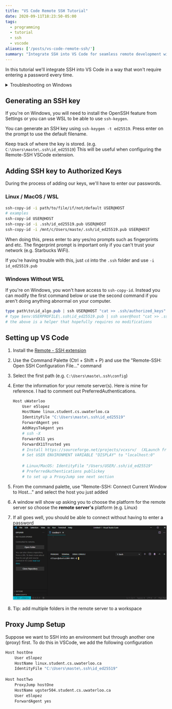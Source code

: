 ```yaml
---
title: "VS Code Remote SSH Tutorial"
date: 2020-09-11T18:23:50-05:00
tags:
  - programming
  - tutorial
  - ssh
  - vscode
aliases: ['/posts/vs-code-remote-ssh/']
summary: "Integrate SSH into VS Code for seamless remote development without constant password prompts. Learn how to generate and add SSH keys, troubleshoot connection issues, and configure proxy jump for enhanced workflow."
---
```


In this tutorial we'll integrate SSH into VS Code in a way that won't require entering a password every time.

<details><summary>Troubleshooting on Windows</summary>

Visual Studio Code is incredibly wasteful on Windows. The developers have no respect for users'
devices. If one of your devices can't connect to the remote-ssh server two times in a row without any
obvious reasons, then you should first [download VSCode](https://code.visualstudio.com/download) but
before re-installing, remove VSCode from your device including `%APPDATA%\Code` and `%USERPROFILE%\.vscode`.

It would be a good idea to either use VSCode's sync feature or save a copy of your `settings.json` as well as taking
a note of the extensions you have installed.

After re-installing VsCode, my computer could connect to the ssh-server in 0.5 seconds. In the end, totally worth it
since I removed 4GB worth of files related to vscode even after it had been uninstalled from my computer.

</details>

## Generating an SSH key

If you're on Windows, you will need to install the OpenSSH feature from Settings or you can use WSL to be able to use `ssh-keygen`.

You can generate an SSH key using `ssh-keygen -t ed25519`. Press enter on the prompt to use the default filename.

Keep track of where the key is stored. (e.g. `C:\Users\maste\.ssh\id_ed25519`)
This will be useful when configuring the Remote-SSH VSCode extension.

## Adding SSH key to Authorized Keys

During the process of adding our keys, we'll have to enter our passwords.

### Linux / MacOS / WSL

```sh
ssh-copy-id -i path/to/file/if/not/default USER@HOST
# examples
ssh-copy-id USER@HOST
ssh-copy-id -i .ssh/id_ed25519.pub USER@HOST
ssh-copy-id -i /mnt/c/Users/maste/.ssh/id_ed25519.pub USER@HOST
```

When doing this, press enter to any yes/no prompts such as fingerprints and etc. The fingerprint prompt is
important only if you can't trust your network (e.g. Starbucks WiFi).

If you're having trouble with this, just `cd` into the `.ssh` folder and use `-i id_ed25519.pub`

### Windows Without WSL

If you're on Windows, you won't have access to `ssh-copy-id`. Instead you can modify the first command below or use the second command
if you aren't doing anything abnormal on your computer.

```powershell
type path\to\id_algo.pub | ssh USER@HOST "cat >> .ssh/authorized_keys"
# type $env:USERPROFILE\.ssh\id_ed25519.pub | ssh user@host "cat >> .ssh/authorized_keys"
# the above is a helper that hopefully requires no modifications
```

## Setting up VS Code

1. Install the [Remote - SSH extension](https://marketplace.visualstudio.com/items?itemName=ms-vscode-remote.remote-ssh)
2. Use the Command Palette (Ctrl + Shift + P) and use the "Remote-SSH: Open SSH Configuration File..." command
3. Select the first path  (e.g. `C:\Users\maste\.ssh\config`)
4. Enter the information for your remote server(s). Here is mine for reference. I had to comment out PreferredAuthentications.

    ```sh
    Host uWaterloo
        User e5lopez
        HostName linux.student.cs.uwaterloo.ca
        IdentityFile "C:\Users\maste\.ssh\id_ed25519"
        ForwardAgent yes
        AddKeysToAgent yes
        # ssh -X
        ForwardX11 yes
        ForwardX11Trusted yes
        # Install https://sourceforge.net/projects/vcxsrv/  (XLaunch from Windows Search)
        # Set USER ENVIRONMENT VARIABLE "DISPLAY" to "localhost:0"

        # Linux/MacOS: IdentityFile "/Users/USER/.ssh/id_ed25519"
        # PreferredAuthentications publickey
        # to set up a ProxyJump see next section
    ```

5. From the command palette, use "Remote-SSH: Connect Current Window to Host..." and select the host you just added
6. A window will show up asking you to choose the platform for the remote server so choose the **remote server's** platform (e.g. Linux)
7. If all goes well, you should be able to connect without having to enter a password
![VS Code SSH](/images/vs-code/connected-example.webp)
8. Tip: add multiple folders in the remote server to a workspace

## Proxy Jump Setup

Suppose we want to SSH into an environment but through another one (proxy) first. To do this in VSCode, we add the following configuration

```sh
Host hostOne
    User e5lopez
    HostName linux.student.cs.uwaterloo.ca
    IdentityFile "C:\Users\maste\.ssh\id_ed25519"

Host hostTwo
    ProxyJump hostOne
    HostName ugster504.student.cs.uwaterloo.ca
    User e5lopez
    ForwardAgent yes
```
